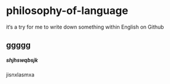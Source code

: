 # philosophy-of-language
it‘s a try for me to write down something within English on Github
## ggggg
##### shjhswqbsjk
jisnxlasmxa

